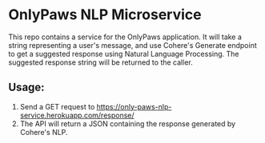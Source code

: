 # OnlyPaws NLP Microservice

This repo contains a service for the OnlyPaws application. It will take a string representing a user's message, and use Cohere's Generate endpoint to get a suggested response using Natural Language Processing. The suggested response string will be returned to the caller. 

## Usage:

1) Send a GET request to https://only-paws-nlp-service.herokuapp.com/response/<your question>
2) The API will return a JSON containing the response generated by Cohere's NLP.
